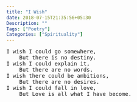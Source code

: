 ```yaml
---
title: "I Wish"
date: 2018-07-15T21:35:56+05:30
Description: ""
Tags: ["Poetry"]
Categories: ["Spirituality"]
---
```


<pre class="poem">
I wish I could go somewhere,
    But there is no destiny.
I wish I could explain it,
    But there are no words.
I wish there could be ambitions,
    But there are no desires.
I wish I could fall in love,
    But Love is all what I have become.
</pre>
